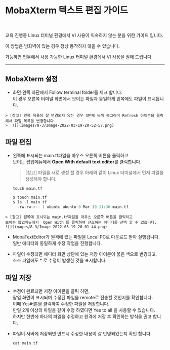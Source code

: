 # MobaXterm 텍스트 편집 가이드

<br>

교육 진행중 Linux 터미널 환경에서 VI 사용이 익숙하지 않는 분을 위한 가이드 입니다.

이 방법은 방화벽이 있는 경우 정상 동작하지 않을 수 있습니다.

가능하면 업무에서 사용 가능한 Linux 터미널 환경에서 VI 사용을 권해 드립니다.

---

## MobaXterm 설정

- 화면 왼쪽 하단에서 Follow terminal folder를 체크 합니다.  
  이 경우 오른쪽 터미널 화면에서 보이는 파일과 동일하게 왼쪽에도 파일이 표시됩니다.  
  

```
> [참고] 왼쪽 목록이 잘 변경되지 않는 경우 4번째 녹색 동그라미 Refresh 아이콘을 클릭해서 파일 목록을 변경합니다.     
>  ![](images/8-3/Image-2022-03-19-20-52-57.png)  
```

## 파일 편집

- 왼쪽에 표시되는 main.tf파일을 마우스 오른쪽 버튼을 클릭하고  
  보이는 팝업메뉴에서 **Open With default text editor**를 클릭합니다.  
  
  > [참고] 파일을 새로 생성 할 경우 아래와 같이 Linux 터미널에서 먼저 파일을 생성해야 합니다.
  
  ```c
  touch main.tf
  ```
  
  ```c
  $ touch main.tf
  $ ls -l main.tf
    -rw-rw-r-- 1 ubuntu ubuntu 0 Mar 19 11:36 main.tf
  ```
  

```
> [참고] 왼쪽에 표시되는 main.tf파일을 마우스 오른쪽 버튼을 클릭하고     
보이는 팝업메뉴에서  Open With 를 클릭하여 선호하는 에디터를 선택 할 수 있습니다.     
![](images/8-3/Image-2022-03-19-20-01-44.png)    
```

- MobaTextEditor가 원격에 있는 파일을 Local PC로 다운로드 받아 실행됩니다.  
  일반 에디터와 동일하게 수정 작업을 진행합니다.  
  

- 파일이 수정되면 에디터 화면 상단에 있는 저장 아이콘이 붉은 색으로 변경되고,  
  소스 파일에도 * 로 수정이 발생한 것을 표시합니다.  
  

## 파일 저장

- 수정이 완료되면 저장 아이콘을 클릭 하면,  
  팝업 화면이 표시되며 수정된 파일을 remote로 전송할 것인지를 확인합니다.  
  이때 Yes버튼을 클릭하여 수정한 파일을 저장합니다.  
  만일 2개 이상의 파일을 같이 수정 하였다면 Yes to all 을 사용할 수 있습니다.  
  하지만 한번에 하나의 파일을 수정하고 원격에 저장 후 확인하는 방식을 권고 합니다.  
  
- 파일이 서버에 저장되면 반드시 수정한 내용이 잘 반영되었는지 확인 합니다.
  
  ```c
  cat main.tf
  ```
  


